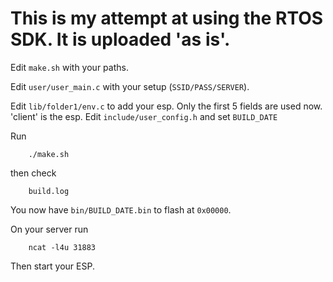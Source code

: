This is my attempt at using the RTOS SDK. It is uploaded 'as is'.
======

Edit `make.sh` with your paths.

Edit `user/user_main.c` with your setup (`SSID/PASS/SERVER`).

Edit `lib/folder1/env.c` to add  your esp. Only the first 5 fields are used now. 'client' is the esp.
Edit `include/user_config.h` and set `BUILD_DATE`

Run
```
	./make.sh
```
then check
```
	build.log
```
You now have `bin/BUILD_DATE.bin` to flash at `0x00000`.

On your server run
```
	ncat -l4u 31883
```
Then start your ESP.
